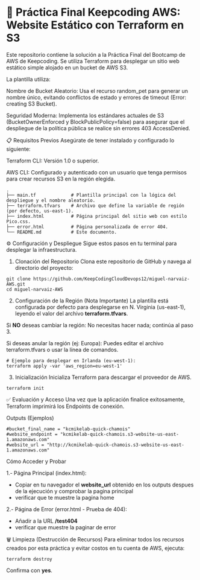 # 🚀 Práctica Final Keepcoding AWS: Website Estático con Terraform en S3
Este repositorio contiene la solución a la Práctica Final del Bootcamp de AWS de Keepcoding. Se utiliza Terraform para desplegar un sitio web estático simple alojado en un bucket de AWS S3.

La plantilla utiliza:

Nombre de Bucket Aleatorio: Usa el recurso random_pet para generar un nombre único, evitando conflictos de estado y errores de timeout (Error: creating S3 Bucket).

Seguridad Moderna: Implementa los estándares actuales de S3 (BucketOwnerEnforced y BlockPublicPolicy=false) para asegurar que el despliegue de la política pública se realice sin errores 403 AccessDenied.

📋 Requisitos Previos
Asegúrate de tener instalado y configurado lo siguiente:

Terraform CLI: Versión 1.0 o superior.

AWS CLI: Configurado y autenticado con un usuario que tenga permisos para crear recursos S3 en la región elegida.

````
.
├── main.tf             # Plantilla principal con la lógica del despliegue y el nombre aleatorio.
├── terraform.tfvars    # Archivo que define la variable de región (por defecto, us-east-1).
├── index.html          # Página principal del sitio web con estilo Pico.css.
├── error.html          # Página personalizada de error 404.
└── README.md           # Este documento.
````

⚙️ Configuración y Despliegue
Sigue estos pasos en tu terminal para desplegar la infraestructura.

1. Clonación del Repositorio
Clona este repositorio de GitHub y navega al directorio del proyecto:

````
git clone https://github.com/KeepCodingCloudDevops12/miguel-narvaiz-AWS.git
cd miguel-narvaiz-AWS
````

2. Configuración de la Región (Nota Importante)
La plantilla está configurada por defecto para desplegarse en N. Virginia (us-east-1), leyendo el valor del archivo **terraform.tfvars**.

Si **NO** deseas cambiar la región: No necesitas hacer nada; continúa al paso 3.

Si deseas anular la región (ej: Europa): Puedes editar el archivo terraform.tfvars o usar la línea de comandos.

````
# Ejemplo para desplegar en Irlanda (eu-west-1):
terraform apply -var 'aws_region=eu-west-1'
````

3. Inicialización
Inicializa Terraform para descargar el proveedor de AWS.

````
terraform init
````
✅ Evaluación y Acceso
Una vez que la aplicación finalice exitosamente, Terraform imprimirá los Endpoints de conexión.

Outputs (Ejemplos)
````
#bucket_final_name = "kcmikelab-quick-chamois"
#website_endpoint = "kcmikelab-quick-chamois.s3-website-us-east-1.amazonaws.com"
#website_url = "http://kcmikelab-quick-chamois.s3-website-us-east-1.amazonaws.com"
````
Cómo Acceder y Probar

1.- Página Principal (index.html):
 + Copiar en tu navegador el **website_url** obtenido en los outputs despues de la ejecución y comprobar la pagina principal
 + verificar que te muestre la pagina home 

2.- Página de Error (error.html - Prueba de 404):
 + Añadir a la URL **/test404**
 + verificar que muestre la paginar de error


🗑️ Limpieza (Destrucción de Recursos)
Para eliminar todos los recursos creados por esta práctica y evitar costos en tu cuenta de AWS, ejecuta:

````
terraform destroy
````
Confirma con **yes**.
